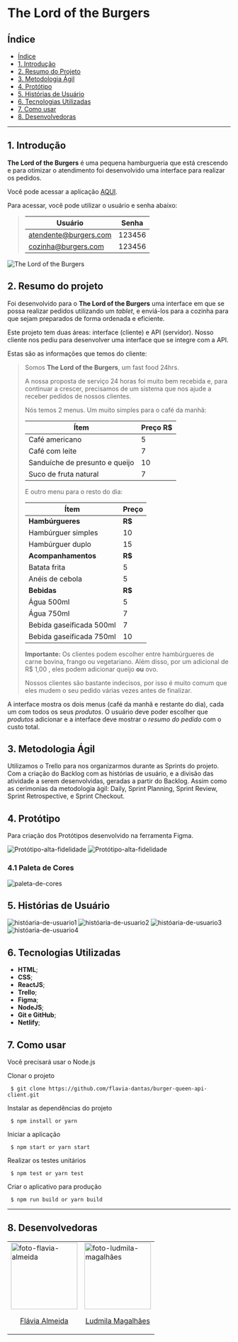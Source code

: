 # The Lord of the Burgers

## Índice

  - [Índice](#índice)
  - [1. Introdução](#1-introdução)
  - [2. Resumo do Projeto](#2-resumo-do-projeto)
  - [3. Metodologia Ágil](#3-metodologia-ágil)
  - [4. Protótipo](#4-protótipo)
  - [5. Histórias de Usuário](#5-histórias-de-usuário)
  - [6. Tecnologias Utilizadas](#6-tecnologias-utilizadas)
  - [7. Como usar](#7-como-usar)
  - [8. Desenvolvedoras](#8-desenvolvedoras)
***

## 1. Introdução

**The Lord of the Burgers** é uma pequena hamburgueria que está crescendo e para otimizar o atendimento foi desenvolvido uma interface para realizar os pedidos.

Você pode acessar a aplicação [AQUI](https://thelordoftheburgers.netlify.app/).

Para acessar, você pode utilizar o usuário e senha abaixo:

> | Usuário                 | Senha  |
> | ---------------------- | ------ |
> | atendente@burgers.com  | 123456 |
> | cozinha@burgers.com   | 123456 |

![The Lord of the Burgers](./src/assets/img/Burguer-Queen1.png)
## 2. Resumo do projeto

Foi desenvolvido para o **The Lord of the Burgers** uma interface em que se possa realizar pedidos utilizando um _tablet_, e enviá-los
para a cozinha para que sejam preparados de forma ordenada e eficiente.

Este projeto tem duas áreas: interface (cliente) e API (servidor). Nosso cliente nos pediu para desenvolver uma interface que se integre com a API.

Estas são as informações que temos do cliente:

> Somos **The Lord of the Burgers**, um fast food 24hrs.
>
>A nossa proposta de serviço 24 horas foi muito bem recebida e, para continuar a
>crescer, precisamos de um sistema que nos ajude a receber pedidos de nossos
>clientes.
>
>Nós temos 2 menus. Um muito simples para o café da manhã:
>
>| Ítem                      |Preço R$|
>|---------------------------|------|
>| Café americano            |    5 |
>| Café com leite            |    7 |
>| Sanduíche de presunto e queijo|   10 |
>| Suco de fruta natural     |    7 |
>
>E outro menu para o resto do dia:
>
>| Ítem                      |Preço |
>|---------------------------|------|
>|**Hambúrgueres**           |   **R$**   |
>|Hambúrguer simples         |    10|
>|Hambúrguer duplo           |    15|
>|**Acompanhamentos**        |   **R$**   |
>|Batata frita               |     5|
>|Anéis de cebola            |     5|
>|**Bebidas**                |   **R$**   |
>|Água 500ml                 |     5|
>|Água 750ml                 |     7|
>|Bebida gaseificada 500ml   |     7|
>|Bebida gaseificada 750ml   |    10|
>
> **Importante:** Os clientes podem escolher entre hambúrgueres de carne bovina,
> frango ou vegetariano. Além disso, por um adicional de R\$ 1,00 , eles podem
> adicionar queijo **ou** ovo.
>
>Nossos clientes são bastante indecisos, por isso é muito comum que eles mudem o
>seu pedido várias vezes antes de finalizar.

A interface mostra os dois menus (café da manhã e restante do dia), cada
um com todos os seus _produtos_. O usuário deve poder escolher que _produtos_
adicionar e a interface deve mostrar o _resumo do pedido_ com o custo total.

## 3. Metodologia Ágil

Utilizamos o Trello para nos organizarmos durante as Sprints do projeto. Com a criação do Backlog com as histórias de usuário, e a divisão das atividade a serem desenvolvidas, geradas a partir do Backlog.
Assim como as cerimonias da metodologia ágil: Daily, Sprint Planning, Sprint Review, Sprint Retrospective, e Sprint Checkout.
## 4. Protótipo

Para criação dos Protótipos desenvolvido na ferramenta Figma.

![Protótipo-alta-fidelidade](./src/assets/img/prototipo-alta-fidelidade1.png)
![Protótipo-alta-fidelidade](./src/assets/img/prototipo-alta-fidelidade2.png)

### 4.1 Paleta de Cores

![paleta-de-cores](./src/assets/img/paleta-de-cores.png)

## 5. Histórias de Usuário

![históaria-de-usuario1](./src/assets/img/historia-usuario1.png)
![históaria-de-usuario2](./src/assets/img/historia-usuario2.png)
![históaria-de-usuario3](./src/assets/img/historia-usuario3.png)
![históaria-de-usuario4](./src/assets/img/historia-usuario4.png)
## 6. Tecnologias Utilizadas

- **HTML**;
- **CSS**;
- **ReactJS**;
- **Trello**;
- **Figma**;
- **NodeJS**;
- **Git e GitHub**;
- **Netlify**;

## 7. Como usar

Você precisará usar o Node.js

Clonar o projeto

` $ git clone https://github.com/flavia-dantas/burger-queen-api-client.git`

Instalar as dependências do projeto

` $ npm install or yarn`

Iniciar a aplicação

` $ npm start or yarn start`

Realizar os testes unitários

` $ npm test or yarn test`

Criar o aplicativo para produção

` $ npm run build or yarn build`

---
## 8. Desenvolvedoras
<table>
  <tr>
    <td>
      <img src="./src/assets/img/flavia-almeida.jpg" height="150px" alt="foto-flavia-almeida">
      <p align="center">
        <a href="https://www.linkedin.com/in/flavia-dantas" _blank>Flávia Almeida</a>
      </p>
    </td>
    <td>
      <img src="./src/assets/img/ludmila-magalhães.png" height="150px" alt="foto-ludmila-magalhães">
      <p align="center">
        <a href="https://www.linkedin.com/in/ludmila-magalhaes" _blank>Ludmila Magalhães</a>
      </p>
    </td>
  </tr>
</table
